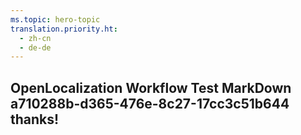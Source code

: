 ```yaml
---
ms.topic: hero-topic
translation.priority.ht: 
  - zh-cn
  - de-de
---
```

## OpenLocalization Workflow Test MarkDown a710288b-d365-476e-8c27-17cc3c51b644 thanks!
